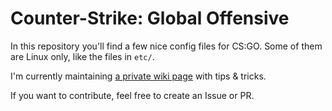 # Counter-Strike: Global Offensive

In this repository you'll find a few nice config files for CS:GO. Some of them are Linux only, like the files in `etc/`.

I'm currently maintaining [a private wiki page](http://wiki.crunch.me.uk/guide:csgo) with tips & tricks.

If you want to contribute, feel free to create an Issue or PR.
